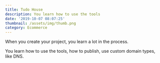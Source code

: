 ```yaml
---
title: Tudo House
description: You learn how to use the tools
date: '2019-10-07 08:07:25'
thumbnail: /assets/img/thumb.png
category: Ecommerce
---
```

When you create your project, you learn a lot in the process.

You learn how to use the tools, how to publish, use custom domain types, like DNS.
